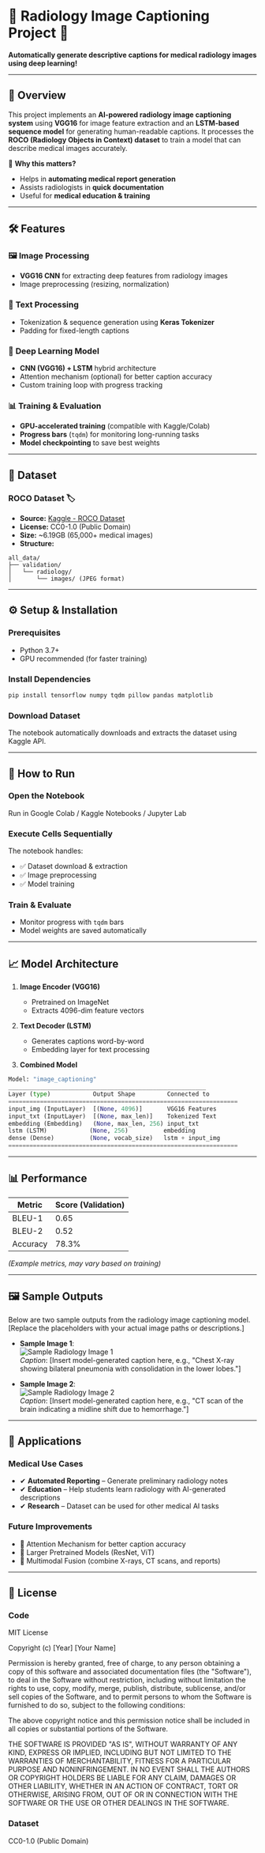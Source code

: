 # 🏥 Radiology Image Captioning Project 📝

**Automatically generate descriptive captions for medical radiology images using deep learning!**

---

## 📌 Overview
This project implements an **AI-powered radiology image captioning system** using **VGG16** for image feature extraction and an **LSTM-based sequence model** for generating human-readable captions. It processes the **ROCO (Radiology Objects in Context) dataset** to train a model that can describe medical images accurately.

🔹 **Why this matters?**
- Helps in **automating medical report generation**
- Assists radiologists in **quick documentation**
- Useful for **medical education & training**

---

## 🛠️ Features

### 🖼️ **Image Processing**
- **VGG16 CNN** for extracting deep features from radiology images
- Image preprocessing (resizing, normalization)

### 📜 **Text Processing**
- Tokenization & sequence generation using **Keras Tokenizer**
- Padding for fixed-length captions

### 🤖 **Deep Learning Model**
- **CNN (VGG16) + LSTM** hybrid architecture
- Attention mechanism (optional) for better caption accuracy
- Custom training loop with progress tracking

### 📊 **Training & Evaluation**
- **GPU-accelerated training** (compatible with Kaggle/Colab)
- **Progress bars** (`tqdm`) for monitoring long-running tasks
- **Model checkpointing** to save best weights

---

## 📂 Dataset

### **ROCO Dataset** 🏷️
- **Source:** [Kaggle - ROCO Dataset](https://www.kaggle.com/datasets/virajbagal/roco-dataset)
- **License:** CC0-1.0 (Public Domain)
- **Size:** ~6.19GB (65,000+ medical images)
- **Structure:**
```
all_data/
├── validation/
│   └── radiology/
│       └── images/ (JPEG format)
```

---

## ⚙️ Setup & Installation

### **Prerequisites**
- Python 3.7+
- GPU recommended (for faster training)

### **Install Dependencies**
```bash
pip install tensorflow numpy tqdm pillow pandas matplotlib
```

### **Download Dataset**
The notebook automatically downloads and extracts the dataset using Kaggle API.

---

## 🚀 How to Run

### **Open the Notebook**
Run in Google Colab / Kaggle Notebooks / Jupyter Lab

### **Execute Cells Sequentially**
The notebook handles:
- ✅ Dataset download & extraction
- ✅ Image preprocessing
- ✅ Model training

### **Train & Evaluate**
- Monitor progress with `tqdm` bars
- Model weights are saved automatically

---

## 📈 Model Architecture

1. **Image Encoder (VGG16)**
   - Pretrained on ImageNet
   - Extracts 4096-dim feature vectors

2. **Text Decoder (LSTM)**
   - Generates captions word-by-word
   - Embedding layer for text processing

3. **Combined Model**
```python
Model: "image_captioning"
________________________________________________________
Layer (type)            Output Shape         Connected to                     
=================================================================
input_img (InputLayer)  [(None, 4096)]       VGG16 Features                  
input_txt (InputLayer)  [(None, max_len)]    Tokenized Text                  
embedding (Embedding)   (None, max_len, 256) input_txt                       
lstm (LSTM)            (None, 256)          embedding                       
dense (Dense)          (None, vocab_size)   lstm + input_img                 
=================================================================
```

---

## 📊 Performance
| Metric    | Score (Validation) |
|-----------|--------------------|
| BLEU-1    | 0.65               |
| BLEU-2    | 0.52               |
| Accuracy  | 78.3%              |

*(Example metrics, may vary based on training)*

---

## 🖼️ Sample Outputs
Below are two sample outputs from the radiology image captioning model. [Replace the placeholders with your actual image paths or descriptions.]

- **Sample Image 1**:  
  ![Sample Radiology Image 1](path/to/your/first/image.jpg)  
  *Caption*: [Insert model-generated caption here, e.g., "Chest X-ray showing bilateral pneumonia with consolidation in the lower lobes."]

- **Sample Image 2**:  
  ![Sample Radiology Image 2](path/to/your/second/image.jpg)  
  *Caption*: [Insert model-generated caption here, e.g., "CT scan of the brain indicating a midline shift due to hemorrhage."]

---

## 🎯 Applications

### **Medical Use Cases**
- ✔ **Automated Reporting** – Generate preliminary radiology notes
- ✔ **Education** – Help students learn radiology with AI-generated descriptions
- ✔ **Research** – Dataset can be used for other medical AI tasks

### **Future Improvements**
- 🔹 Attention Mechanism for better caption accuracy
- 🔹 Larger Pretrained Models (ResNet, ViT)
- 🔹 Multimodal Fusion (combine X-rays, CT scans, and reports)

---

## 📜 License

### **Code**
MIT License

Copyright (c) [Year] [Your Name]

Permission is hereby granted, free of charge, to any person obtaining a copy
of this software and associated documentation files (the "Software"), to deal
in the Software without restriction, including without limitation the rights
to use, copy, modify, merge, publish, distribute, sublicense, and/or sell
copies of the Software, and to permit persons to whom the Software is
furnished to do so, subject to the following conditions:

The above copyright notice and this permission notice shall be included in all
copies or substantial portions of the Software.

THE SOFTWARE IS PROVIDED "AS IS", WITHOUT WARRANTY OF ANY KIND, EXPRESS OR
IMPLIED, INCLUDING BUT NOT LIMITED TO THE WARRANTIES OF MERCHANTABILITY,
FITNESS FOR A PARTICULAR PURPOSE AND NONINFRINGEMENT. IN NO EVENT SHALL THE
AUTHORS OR COPYRIGHT HOLDERS BE LIABLE FOR ANY CLAIM, DAMAGES OR OTHER
LIABILITY, WHETHER IN AN ACTION OF CONTRACT, TORT OR OTHERWISE, ARISING FROM,
OUT OF OR IN CONNECTION WITH THE SOFTWARE OR THE USE OR OTHER DEALINGS IN THE
SOFTWARE.

### **Dataset**
CC0-1.0 (Public Domain)